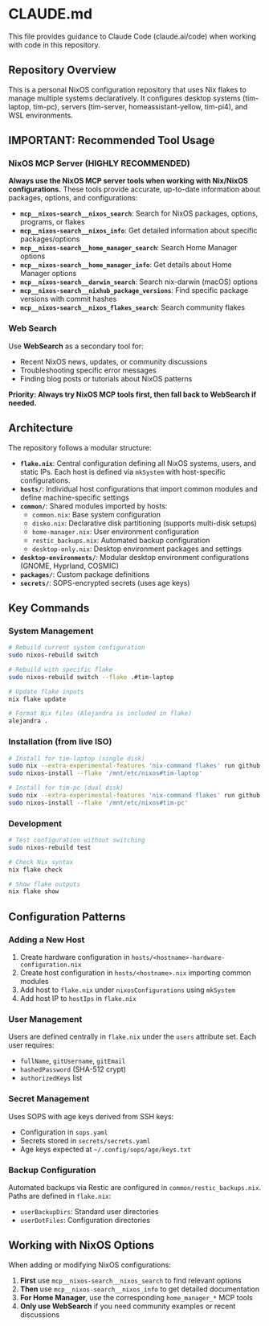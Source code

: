 # CLAUDE.md

This file provides guidance to Claude Code (claude.ai/code) when working with code in this repository.

## Repository Overview

This is a personal NixOS configuration repository that uses Nix flakes to manage multiple systems declaratively. It configures desktop systems (tim-laptop, tim-pc), servers (tim-server, homeassistant-yellow, tim-pi4), and WSL environments.

## IMPORTANT: Recommended Tool Usage

### NixOS MCP Server (HIGHLY RECOMMENDED)
**Always use the NixOS MCP server tools when working with Nix/NixOS configurations.** These tools provide accurate, up-to-date information about packages, options, and configurations:

- **`mcp__nixos-search__nixos_search`**: Search for NixOS packages, options, programs, or flakes
- **`mcp__nixos-search__nixos_info`**: Get detailed information about specific packages/options
- **`mcp__nixos-search__home_manager_search`**: Search Home Manager options
- **`mcp__nixos-search__home_manager_info`**: Get details about Home Manager options
- **`mcp__nixos-search__darwin_search`**: Search nix-darwin (macOS) options
- **`mcp__nixos-search__nixhub_package_versions`**: Find specific package versions with commit hashes
- **`mcp__nixos-search__nixos_flakes_search`**: Search community flakes

### Web Search
Use **WebSearch** as a secondary tool for:
- Recent NixOS news, updates, or community discussions
- Troubleshooting specific error messages
- Finding blog posts or tutorials about NixOS patterns

**Priority: Always try NixOS MCP tools first, then fall back to WebSearch if needed.**

## Architecture

The repository follows a modular structure:

- **`flake.nix`**: Central configuration defining all NixOS systems, users, and static IPs. Each host is defined via `mkSystem` with host-specific configurations.
- **`hosts/`**: Individual host configurations that import common modules and define machine-specific settings
- **`common/`**: Shared modules imported by hosts:
  - `common.nix`: Base system configuration
  - `disko.nix`: Declarative disk partitioning (supports multi-disk setups)
  - `home-manager.nix`: User environment configuration
  - `restic_backups.nix`: Automated backup configuration
  - `desktop-only.nix`: Desktop environment packages and settings
- **`desktop-environments/`**: Modular desktop environment configurations (GNOME, Hyprland, COSMIC)
- **`packages/`**: Custom package definitions
- **`secrets/`**: SOPS-encrypted secrets (uses age keys)

## Key Commands

### System Management
```bash
# Rebuild current system configuration
sudo nixos-rebuild switch

# Rebuild with specific flake
sudo nixos-rebuild switch --flake .#tim-laptop

# Update flake inputs
nix flake update

# Format Nix files (Alejandra is included in flake)
alejandra .
```

### Installation (from live ISO)
```bash
# Install for tim-laptop (single disk)
sudo nix --extra-experimental-features 'nix-command flakes' run github:nix-community/disko -- --mode zap_create_mount /tmp/nixos/common/disko.nix --arg disks '[ "/dev/nvme0n1" ]'
sudo nixos-install --flake '/mnt/etc/nixos#tim-laptop'

# Install for tim-pc (dual disk)
sudo nix --extra-experimental-features 'nix-command flakes' run github:nix-community/disko -- --mode zap_create_mount /tmp/nixos/common/disko.nix --arg disks '[ "/dev/nvme0n1" "/dev/nvme1n1" ]'
sudo nixos-install --flake '/mnt/etc/nixos#tim-pc'
```

### Development
```bash
# Test configuration without switching
sudo nixos-rebuild test

# Check Nix syntax
nix flake check

# Show flake outputs
nix flake show
```

## Configuration Patterns

### Adding a New Host
1. Create hardware configuration in `hosts/<hostname>-hardware-configuration.nix`
2. Create host configuration in `hosts/<hostname>.nix` importing common modules
3. Add host to `flake.nix` under `nixosConfigurations` using `mkSystem`
4. Add host IP to `hostIps` in `flake.nix`

### User Management
Users are defined centrally in `flake.nix` under the `users` attribute set. Each user requires:
- `fullName`, `gitUsername`, `gitEmail`
- `hashedPassword` (SHA-512 crypt)
- `authorizedKeys` list

### Secret Management
Uses SOPS with age keys derived from SSH keys:
- Configuration in `sops.yaml`
- Secrets stored in `secrets/secrets.yaml`
- Age keys expected at `~/.config/sops/age/keys.txt`

### Backup Configuration
Automated backups via Restic are configured in `common/restic_backups.nix`. Paths are defined in `flake.nix`:
- `userBackupDirs`: Standard user directories
- `userDotFiles`: Configuration directories

## Working with NixOS Options

When adding or modifying NixOS configurations:
1. **First** use `mcp__nixos-search__nixos_search` to find relevant options
2. **Then** use `mcp__nixos-search__nixos_info` to get detailed documentation
3. **For Home Manager**, use the corresponding `home_manager_*` MCP tools
4. **Only use WebSearch** if you need community examples or recent discussions